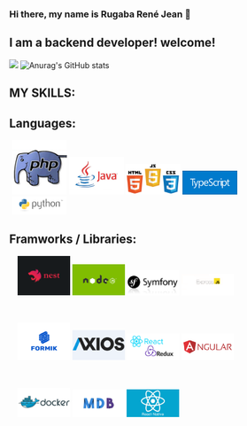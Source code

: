 ### Hi there, my name is Rugaba René Jean 👋

## I am a backend developer! welcome!
![](https://github-profile-summary-cards.vercel.app/api/cards/profile-details?username=ReneRugaba&theme=monokai)
![Anurag's GitHub stats](https://github-readme-stats.vercel.app/api?username=ReneRugaba&theme=calm&show_icons=true)



## MY SKILLS:

## Languages:
<div  style="margin: 5px" width="100%">
 <img  width="20%" src="https://github.com/ReneRugaba/ReneRugaba/blob/main/img/astuces-php1.jpg"/>
<img  width="20%" src="https://github.com/ReneRugaba/ReneRugaba/blob/main/img/java-logo.jpg"/>
<img  width="20%" src="https://github.com/ReneRugaba/ReneRugaba/blob/main/img/html-css-js.jpg"/>
<img  width="20%" src="https://github.com/ReneRugaba/ReneRugaba/blob/main/img/typescript.png"/>
<img  width="20%" src="https://github.com/ReneRugaba/ReneRugaba/blob/main/img/PY.png"/>
</div>

## Framworks / Libraries:

<div  style="margin: 15px" width="100%">
<img width="20%"  width="100px" src="https://github.com/ReneRugaba/ReneRugaba/blob/main/img/nest.png"/>
<img width="20%"  width="130px" src="https://github.com/ReneRugaba/ReneRugaba/blob/main/img/0%20T6tdupZFishq1o5t.png"/>
<img width="20%"  src="https://github.com/ReneRugaba/ReneRugaba/blob/main/img/SYMF.jpg"/>
<img width="20%"  width="130px" src="https://github.com/ReneRugaba/ReneRugaba/blob/main/img/express.png"/>

</div>
<br>
<div style="margin: 15px" width="100%">
<img  width="20%" src="https://github.com/ReneRugaba/ReneRugaba/blob/main/img/Formik-1.png"/>
<img  width="20%" src="https://github.com/ReneRugaba/ReneRugaba/blob/main/img/axios1.png"/>
<img  width="20%" src="https://github.com/ReneRugaba/ReneRugaba/blob/main/img/REACT.png"/>
<img  width="20%" src="https://github.com/ReneRugaba/ReneRugaba/blob/main/img/ANGULAR.png"/>

</div>
<br>
<div  style="margin: 15px" width="100%">

<img  width="20%" src="https://github.com/ReneRugaba/ReneRugaba/blob/main/img/Logo-Docker.jpg"/>
<img  width="20%" src="https://github.com/ReneRugaba/ReneRugaba/blob/main/img/MDB.jpg"/>
<img  width="20%" src="https://github.com/ReneRugaba/ReneRugaba/blob/main/img/react-native-workshop (1).jpg"/>
</div>

